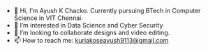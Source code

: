 - 👋 Hi, I’m Ayush K Chacko. Currently pursuing BTech in Computer Science in VIT Chennai.
- 👀 I’m interested in Data Science and Cyber Security
- 💞️ I’m looking to collaborate designs and video editing.
- 📫 How to reach me: kuriakoseayush9113@gmail.com

<!---
SyN-droMe/SyN-droMe is a ✨ special ✨ repository because its `README.md` (this file) appears on your GitHub profile.
You can click the Preview link to take a look at your changes.
--->
